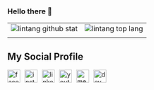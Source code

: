 ### Hello there 🚀

|||
|---|---|
|![lintang github stat](https://github-readme-stats.vercel.app/api?username=AlanAlvarez5&show_icons=true&hide_border=true&theme=vue) | ![lintang top lang](https://github-readme-stats.vercel.app/api/top-langs/?username=AlanAlvarez5&layout=compact&hide_border=true&theme=vue) |
|||

## My Social Profile
<a href="https://www.facebook.com/alan.alvarez.58367">
    <img style="margin-right:10px" align="left" alt="facebook" width="29px" src="https://upload.wikimedia.org/wikipedia/commons/thumb/0/05/Facebook_Logo_%282019%29.png/1024px-Facebook_Logo_%282019%29.png" />    
</a>
<a href="https://www.instagram.com/alanalv5/">
    <img style="margin-right:10px" align="left" alt="instagram" width="29px" src="https://assets.stickpng.com/images/580b57fcd9996e24bc43c521.png" />    
</a>
<a href="https://www.linkedin.com/in/alan-antonio-alvarez-s%C3%A1nchez-2937591a5/">
    <img style="margin-right:10px" align="left" alt="linkedin" width="29px" src="https://assets.stickpng.com/images/58e91afdeb97430e81906504.png" />    
</a>
<a href="https://www.youtube.com/channel/UCtWuyLR7T3Fqz6jUdv8HdLQ">
    <img style="margin-right:10px" align="left" alt="youtube" width="29px" src="https://images.vexels.com/media/users/3/137425/isolated/preview/f2ea1ded4d037633f687ee389a571086-logotipo-del-icono-de-youtube-by-vexels.png" />    
</a>
<a href="https://medium.com/@alanalvarez98.aa">
    <img style="margin-right:10px" align="left" alt="medium" width="29px" src="https://upload.wikimedia.org/wikipedia/commons/thumb/e/ec/Medium_logo_Monogram.svg/1200px-Medium_logo_Monogram.svg.png" />    
</a>
<a href="https://dev.to/alanalvarez5">
    <img style="margin-right:10px" align="left" alt="dev" width="29px" src="https://cdn3.iconfinder.com/data/icons/logos-and-brands-adobe/512/84_Dev-512.png" />    
</a>




<!--
**AlanAlvarez5/AlanAlvarez5** is a ✨ _special_ ✨ repository because its `README.md` (this file) appears on your GitHub profile.

Here are some ideas to get you started:

- 🔭 I’m currently working on ...
- 🌱 I’m currently learning ...
- 👯 I’m looking to collaborate on ...
- 🤔 I’m looking for help with ...
- 💬 Ask me about ...
- 📫 How to reach me: ...
- 😄 Pronouns: ...
- ⚡ Fun fact: ...
-->
